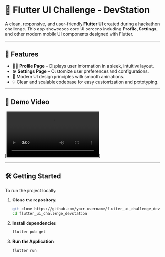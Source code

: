 # 🚀 Flutter UI Challenge - DevStation

A clean, responsive, and user-friendly **Flutter UI** created during a hackathon challenge. This app showcases core UI screens including **Profile**, **Settings**, and other modern mobile UI components designed with Flutter.

---

## 📱 Features

- 🧑‍💼 **Profile Page** – Displays user information in a sleek, intuitive layout.
- ⚙️ **Settings Page** – Customize user preferences and configurations.
- 🎨 Modern UI design principles with smooth animations.
- 💡 Clean and scalable codebase for easy customization and prototyping.

---

## 🎥 Demo Video

[![Watch the demo](assets/demo.mp4)]
<!-- Replace demo-preview.gif with your actual file, and update the video link -->

---

## 🛠️ Getting Started

To run the project locally:

1. **Clone the repository:**
   ```bash
   git clone https://github.com/your-username/flutter_ui_challenge_devstation.git
   cd flutter_ui_challenge_devstation

2. **Install dependencies**
    ```bash
    flutter pub get

3. **Run the Application**
    ```bash
    flutter run